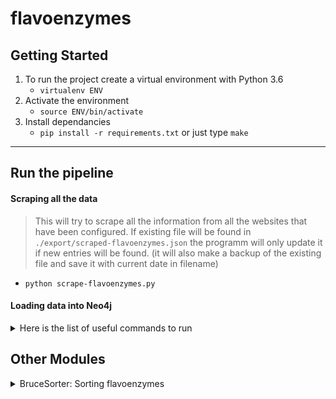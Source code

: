 # flavoenzymes

## Getting Started
1. To run the project create a virtual environment with Python 3.6
    - `virtualenv ENV`
1. Activate the environment
    - `source ENV/bin/activate`
1. Install dependancies
    - `pip install -r requirements.txt` or just type `make`

---

## Run the pipeline
#### Scraping all the data
> This will try to scrape all the information from all the websites that have been configured. 
If existing file will be found in `./export/scraped-flavoenzymes.json` the programm will only update it if new entries will be found. (it will also make a backup of the existing file and save it with current date in filename) 
- `python scrape-flavoenzymes.py`

#### Loading data into Neo4j

<details>
<summary>Here is the list of useful commands to run</summary>

## Importing files

#### Create from URL
```
WITH "https://raw.githubusercontent.com/supervanya/flavoenzymes/master/export/kegg.json" AS url
```

#### Create from local file
```
WITH "kegg.json" AS url
```


#### Create from JSON
if creating from a local file replace link with file name and place file within import folder of Neo4j
```
WITH "https://raw.githubusercontent.com/supervanya/flavoenzymes/master/export/kegg.json" AS url
CALL apoc.load.json(url) YIELD value AS enzymes
UNWIND keys(enzymes) AS enzName
	MERGE (e:Enzyme {name: enzName})
    
    FOREACH (subsName in enzymes[enzName].SUBSTRATE | 
    	MERGE (s:Substrate {name: subsName})
        MERGE (s)<-[:binds]-(e)
    )
    
    FOREACH (prodName in enzymes[enzName].PRODUCT |
    	MERGE (p:Product {name: prodName})
        MERGE (p)<-[:releases]-(e)
    )
```

## Queries

#### Show all nodes (this will limit to 300 or your settings)    
```
MATCH (n) return n
```

#### 25 enzymes with anything they bind 
```
MATCH (n:Enzyme) 
RETURN (n)-[:binds]->()
LIMIT 25
```

#### 25 enzymes with anything they bind and release 
```
MATCH (n)
RETURN ()<-[:releases]-(n)-[:binds]->() 
LIMIT 25
```

#### Specific enzyme with all links
```
MATCH p=(e:Enzyme)-->()
WHERE e.ec="ec:1.2.99.7" 
RETURN p
```

```
MATCH (e:Enzyme)
MATCH path = (e)-[]->(s:Substrate)
RETURN path;
```
</details>   

## Other Modules
<details>
<summary>BruceSorter: Sorting flavoenzymes</summary>

This project includes a comand line interface to sort through a `.csv` file of the following format (the data is not complete, this is just a sample):
|        ec | SYSNAME         | SUBSTRATE                        | PRODUCT                  | bin | OxidativeHalf | ReductionHalf |
|----------:|-----------------|----------------------------------|--------------------------|-----|---------------|---------------|
| 1.14.13.2 | 3-hydroxylating | ["H+", "NADH", "NADP+", "NADPH"] | ["H2O", "NAD+", "NADP+"] |   0 |               |               |

### You can generate csv by running the the `csv_generator.py`

run in terminal

`make csv`

if you'd like to use custom file pass it using arguments like so:

`make csv CSVGEN_INPUT=export/combined.json CSV_FILE=myfile.csv`

to run bruce sorter:

`make sort` 

just like before, you can specify the csv file to sort by:

`make sort CSV_FILE=myfile.csv`
</details> 